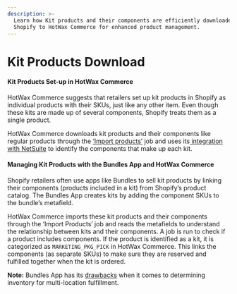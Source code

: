 ```yaml
---
description: >-
  Learn how Kit products and their components are efficiently downloaded from
  Shopify to HotWax Commerce for enhanced product management.
---
```


# Kit Products Download

#### Kit Products Set-up in HotWax Commerce

HotWax Commerce suggests that retailers set up kit products in Shopify as individual products with their SKUs, just like any other item. Even though these kits are made up of several components, Shopify treats them as a single product.

HotWax Commerce downloads kit products and their components like regular products through the [‘Import products’](https://docs.hotwax.co/documents/learn-shopify/shopify-integration/how-are-products-downloaded-from-shopify-to-hotwax-commerce/product-download) job and uses its[ integration with NetSuite](https://docs.hotwax.co/documents/learn-netsuite/integration-flows/kitproducts) to identify the components that make up each kit.

#### Managing Kit Products with the Bundles App and HotWax Commerce

Shopify retailers often use apps like Bundles to sell kit products by linking their components (products included in a kit) from Shopify’s product catalog. The Bundles App creates kits by adding the component SKUs to the bundle’s metafield.

HotWax Commerce imports these kit products and their components through the ‘Import Products’ job and reads the metafields to understand the relationship between kits and their components. A job is run to check if a product includes components. If the product is identified as a kit, it is categorized as `MARKETING_PKG_PICK` in HotWax Commerce. This links the components (as separate SKUs) to make sure they are reserved and fulfilled together when the kit is ordered.

**Note:** Bundles App has its [drawbacks](https://docs.hotwax.co/documents/learn-shopify/shopify-integration/how-does-hotwax-commerce-ensure-accurate-inventory-is-synchronized-to-shopify/inventory-synchronization-of-kitproducts#limitations-of-using-bundles-app) when it comes to determining inventory for multi-location fulfillment.
